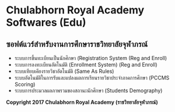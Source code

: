 # Chulabhorn Royal Academy Softwares (Edu)

## ซอฟต์แวร์สำหรับงานการศึกษาราชวิทยาลัยจุฬาภรณ์

* ระบบการขึ้นทะเบียนเป็นนักศึกษา (Registration System (Reg and Enroll)
* ระบบการลงทะเบียนอัตโนมัติ (Enrollment System) (Reg and Enroll)
* ระบบเทียบเคียงรายวิชาอัตโนมัติ (Same As Rules)
* ระบบอัตโนมัติในการรับและแปลงผลการเรียนรายวิชาประจำภาคการศึกษา (PCCMS Scoring)
* ระบบการประมวลผลภาพรวมของสถานะนักศึกษา (Students Demography)

__Copyright 2017 Chulabhorn Royal Academy (ราชวิทยาลัยจุฬาภรณ์)__